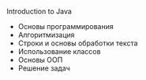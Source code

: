 Introduction to Java

- Основы программирования
- Алгоритмизация
- Строки и основы обработки текста
- Использование классов
- Основы ООП
- Решение задач
